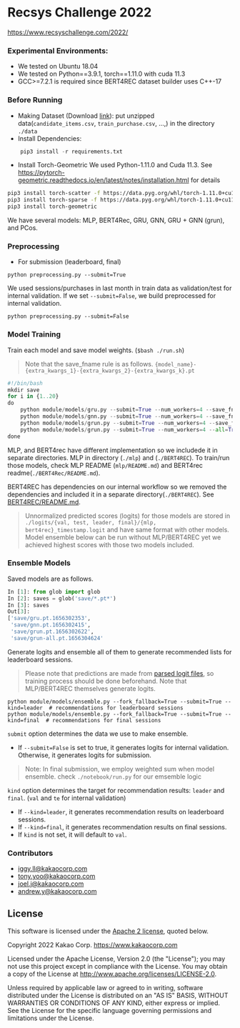 # Recsys Challenge 2022

https://www.recsyschallenge.com/2022/

### Experimental Environments:
- We tested on Ubuntu 18.04
- We tested on Python==3.9.1, torch==1.11.0 with cuda 11.3
- GCC>=7.2.1 is required since BERT4REC dataset builder uses C++-17

### Before Running
- Making Dataset (Download [link](https://www.dressipi-recsys2022.com/profile/download_dataset)):
    put unzipped data(`candidate_items.csv`, `train_purchase.csv`, ...,) in the directory `./data`
- Install Dependencies:
```python
    pip3 install -r requirements.txt
```

- Install Torch-Geometric
We used Python-1.11.0 and Cuda 11.3. See https://pytorch-geometric.readthedocs.io/en/latest/notes/installation.html for details
```bash
pip3 install torch-scatter -f https://data.pyg.org/whl/torch-1.11.0+cu113.html
pip3 install torch-sparse -f https://data.pyg.org/whl/torch-1.11.0+cu113.html
pip3 install torch-geometric
```

We have several models: MLP, BERT4Rec, GRU, GNN, GRU + GNN (grun), and PCos.
### Preprocessing
* For submission (leaderboard, final)
```
python preprocessing.py --submit=True
```


We used sessions/purchases in last month in train data as validation/test for internal validation.
If we set `--submit=False`, we build preprocessed for internal validation.

```
python preprocessing.py --submit=False
```

### Model Training

Train each model and save model weights. (`$bash ./run.sh`)
> Note that the save_fname rule is as follows.
> `{model_name}-{extra_kwargs_1}-{extra_kwargs_2}-{extra_kwargs_k}.pt`
```python
#!/bin/bash
mkdir save
for i in {1..20}
do
    python module/models/gru.py --submit=True --num_workers=4 --save_fname=save/gru.pt --seed=$i
    python module/models/gnn.py --submit=True --num_workers=4 --save_fname=save/gnn.pt --seed=$i
    python module/models/grun.py --submit=True --num_workers=4 --save_fname=save/grun.pt --seed=$i
    python module/models/grun.py --submit=True --num_workers=4 --all=True --save_fname=save/grun-all.pt --seed=$i
done
```

MLP, and BERT4rec have different implementation so we includede it in separate directories. MLP in directory (`./mlp`) and (`./BERT4REC`). To train/run those models, check MLP README (`mlp/README.md`) and BERT4rec readme(`./BERT4Rec/README.md`).

BERT4REC has dependencies on our internal workflow so we removed the dependencies and included it in a separate directory(`./BERT4REC`). See [BERT4REC/README.md](/BERT4Rec/README.md).

> Unnormalized predicted scores (logits) for those models are stored in `./logits/{val, test, leader, final}/{mlp, bert4rec}_timestamp.logit` and have same format with other models. Model ensemble below can be run without MLP/BERT4REC yet we achieved highest scores with those two models included.

### Ensemble Models
Saved models are as follows.

```python
In [1]: from glob import glob
In [2]: saves = glob('save/*.pt*')
In [3]: saves
Out[3]:
['save/gru.pt.1656302353',
 'save/gnn.pt.1656302415',
 'save/grun.pt.1656302622',
 'save/grun-all.pt.1656304624'
```

Generate logits and ensemble all of them to generate recommended lists for leaderboard sessions.
> Please note that predictions are made from [parsed logit files](/module/models/ensemble.py#L195-L206), so training process should be done beforehand.
> Note that MLP/BERT4REC themselves generate logits.

```
python module/models/ensemble.py --fork_fallback=True --submit=True --kind=leader  # recommendations for leaderboard sessions
python module/models/ensemble.py --fork_fallback=True --submit=True --kind=final  # recommendations for final sessions
```

`submit` option determines the data we use to make ensemble.
- If `--submit=False`  is set to true, it generates logits for internal validation. Otherwise, it generates logits for submission.

> Note: In final submission, we employ weighted sum  when model ensemble. check `./notebook/run.py` for our emsemble logic

`kind` option determines the target for recommendation results: `leader` and `final`. (`val` and `te` for internal validation)
- If `--kind=leader`, it generates recommendation results on leaderboard sessions.
- If `--kind=final`, it generates recommendation results on final sessions.
- If `kind` is not set, it will default to `val`.


### Contributors
* iggy.ll@kakaocorp.com
* tony.yoo@kakaocorp.com
* joel.j@kakaocorp.com
* andrew.y@kakaocorp.com


## License

This software is licensed under the [Apache 2 license](packages/kakao_flutter_sdk/LICENSE), quoted below.

Copyright 2022 Kakao Corp. <https://www.kakaocorp.com>

Licensed under the Apache License, Version 2.0 (the "License"); you may not
use this project except in compliance with the License. You may obtain a copy
of the License at http://www.apache.org/licenses/LICENSE-2.0.

Unless required by applicable law or agreed to in writing, software
distributed under the License is distributed on an "AS IS" BASIS, WITHOUT
WARRANTIES OR CONDITIONS OF ANY KIND, either express or implied. See the
License for the specific language governing permissions and limitations under
the License.